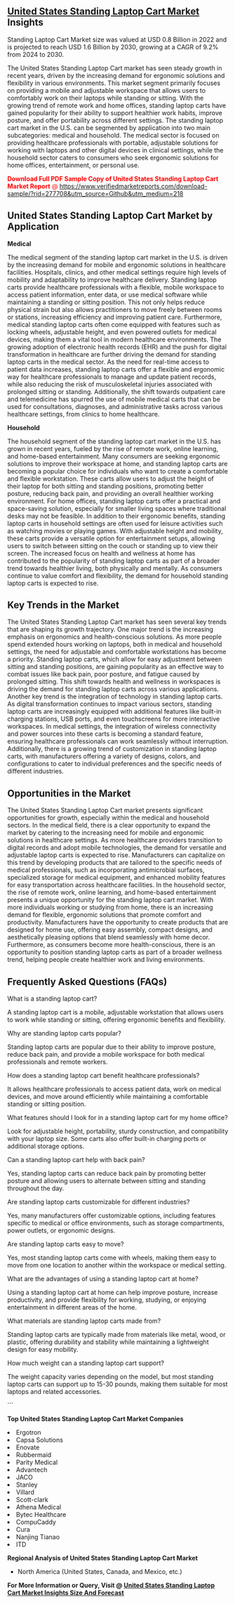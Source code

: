 <h2><a href="https://www.verifiedmarketreports.com/download-sample/?rid=277708&amp;utm_source=Github&amp;utm_medium=218" target="_blank">United States Standing Laptop Cart Market</a> Insights</h2><p>Standing Laptop Cart Market size was valued at USD 0.8 Billion in 2022 and is projected to reach USD 1.6 Billion by 2030, growing at a CAGR of 9.2% from 2024 to 2030.</p><p> <p>The United States Standing Laptop Cart market has seen steady growth in recent years, driven by the increasing demand for ergonomic solutions and flexibility in various environments. This market segment primarily focuses on providing a mobile and adjustable workspace that allows users to comfortably work on their laptops while standing or sitting. With the growing trend of remote work and home offices, standing laptop carts have gained popularity for their ability to support healthier work habits, improve posture, and offer portability across different settings. The standing laptop cart market in the U.S. can be segmented by application into two main subcategories: medical and household. The medical sector is focused on providing healthcare professionals with portable, adjustable solutions for working with laptops and other digital devices in clinical settings, while the household sector caters to consumers who seek ergonomic solutions for home offices, entertainment, or personal use. <p><span class=""><span style="color: #ff0000;"><strong>Download Full PDF Sample Copy of United States Standing Laptop Cart Market Report</strong> @ </span><a href="https://www.verifiedmarketreports.com/download-sample/?rid=277708&amp;utm_source=Github&amp;utm_medium=218" target="_blank">https://www.verifiedmarketreports.com/download-sample/?rid=277708&amp;utm_source=Github&amp;utm_medium=218</a></span></p> </p> <h2>United States Standing Laptop Cart Market by Application</h2> <p><strong>Medical</strong></p> <p>The medical segment of the standing laptop cart market in the U.S. is driven by the increasing demand for mobile and ergonomic solutions in healthcare facilities. Hospitals, clinics, and other medical settings require high levels of mobility and adaptability to improve healthcare delivery. Standing laptop carts provide healthcare professionals with a flexible, mobile workspace to access patient information, enter data, or use medical software while maintaining a standing or sitting position. This not only helps reduce physical strain but also allows practitioners to move freely between rooms or stations, increasing efficiency and improving patient care. Furthermore, medical standing laptop carts often come equipped with features such as locking wheels, adjustable height, and even powered outlets for medical devices, making them a vital tool in modern healthcare environments. The growing adoption of electronic health records (EHR) and the push for digital transformation in healthcare are further driving the demand for standing laptop carts in the medical sector. As the need for real-time access to patient data increases, standing laptop carts offer a flexible and ergonomic way for healthcare professionals to manage and update patient records, while also reducing the risk of musculoskeletal injuries associated with prolonged sitting or standing. Additionally, the shift towards outpatient care and telemedicine has spurred the use of mobile medical carts that can be used for consultations, diagnoses, and administrative tasks across various healthcare settings, from clinics to home healthcare. <p><strong>Household</strong></p> <p>The household segment of the standing laptop cart market in the U.S. has grown in recent years, fueled by the rise of remote work, online learning, and home-based entertainment. Many consumers are seeking ergonomic solutions to improve their workspace at home, and standing laptop carts are becoming a popular choice for individuals who want to create a comfortable and flexible workstation. These carts allow users to adjust the height of their laptop for both sitting and standing positions, promoting better posture, reducing back pain, and providing an overall healthier working environment. For home offices, standing laptop carts offer a practical and space-saving solution, especially for smaller living spaces where traditional desks may not be feasible. In addition to their ergonomic benefits, standing laptop carts in household settings are often used for leisure activities such as watching movies or playing games. With adjustable height and mobility, these carts provide a versatile option for entertainment setups, allowing users to switch between sitting on the couch or standing up to view their screen. The increased focus on health and wellness at home has contributed to the popularity of standing laptop carts as part of a broader trend towards healthier living, both physically and mentally. As consumers continue to value comfort and flexibility, the demand for household standing laptop carts is expected to rise. <h2>Key Trends in the Market</h2> <p>The United States Standing Laptop Cart market has seen several key trends that are shaping its growth trajectory. One major trend is the increasing emphasis on ergonomics and health-conscious solutions. As more people spend extended hours working on laptops, both in medical and household settings, the need for adjustable and comfortable workstations has become a priority. Standing laptop carts, which allow for easy adjustment between sitting and standing positions, are gaining popularity as an effective way to combat issues like back pain, poor posture, and fatigue caused by prolonged sitting. This shift towards health and wellness in workspaces is driving the demand for standing laptop carts across various applications. Another key trend is the integration of technology in standing laptop carts. As digital transformation continues to impact various sectors, standing laptop carts are increasingly equipped with additional features like built-in charging stations, USB ports, and even touchscreens for more interactive workspaces. In medical settings, the integration of wireless connectivity and power sources into these carts is becoming a standard feature, ensuring healthcare professionals can work seamlessly without interruption. Additionally, there is a growing trend of customization in standing laptop carts, with manufacturers offering a variety of designs, colors, and configurations to cater to individual preferences and the specific needs of different industries. <h2>Opportunities in the Market</h2> <p>The United States Standing Laptop Cart market presents significant opportunities for growth, especially within the medical and household sectors. In the medical field, there is a clear opportunity to expand the market by catering to the increasing need for mobile and ergonomic solutions in healthcare settings. As more healthcare providers transition to digital records and adopt mobile technologies, the demand for versatile and adjustable laptop carts is expected to rise. Manufacturers can capitalize on this trend by developing products that are tailored to the specific needs of medical professionals, such as incorporating antimicrobial surfaces, specialized storage for medical equipment, and enhanced mobility features for easy transportation across healthcare facilities. In the household sector, the rise of remote work, online learning, and home-based entertainment presents a unique opportunity for the standing laptop cart market. With more individuals working or studying from home, there is an increasing demand for flexible, ergonomic solutions that promote comfort and productivity. Manufacturers have the opportunity to create products that are designed for home use, offering easy assembly, compact designs, and aesthetically pleasing options that blend seamlessly with home decor. Furthermore, as consumers become more health-conscious, there is an opportunity to position standing laptop carts as part of a broader wellness trend, helping people create healthier work and living environments. <h2>Frequently Asked Questions (FAQs)</h2> <p>What is a standing laptop cart?</p> <p>A standing laptop cart is a mobile, adjustable workstation that allows users to work while standing or sitting, offering ergonomic benefits and flexibility.</p> <p>Why are standing laptop carts popular?</p> <p>Standing laptop carts are popular due to their ability to improve posture, reduce back pain, and provide a mobile workspace for both medical professionals and remote workers.</p> <p>How does a standing laptop cart benefit healthcare professionals?</p> <p>It allows healthcare professionals to access patient data, work on medical devices, and move around efficiently while maintaining a comfortable standing or sitting position.</p> <p>What features should I look for in a standing laptop cart for my home office?</p> <p>Look for adjustable height, portability, sturdy construction, and compatibility with your laptop size. Some carts also offer built-in charging ports or additional storage options.</p> <p>Can a standing laptop cart help with back pain?</p> <p>Yes, standing laptop carts can reduce back pain by promoting better posture and allowing users to alternate between sitting and standing throughout the day.</p> <p>Are standing laptop carts customizable for different industries?</p> <p>Yes, many manufacturers offer customizable options, including features specific to medical or office environments, such as storage compartments, power outlets, or ergonomic designs.</p> <p>Are standing laptop carts easy to move?</p> <p>Yes, most standing laptop carts come with wheels, making them easy to move from one location to another within the workspace or medical setting.</p> <p>What are the advantages of using a standing laptop cart at home?</p> <p>Using a standing laptop cart at home can help improve posture, increase productivity, and provide flexibility for working, studying, or enjoying entertainment in different areas of the home.</p> <p>What materials are standing laptop carts made from?</p> <p>Standing laptop carts are typically made from materials like metal, wood, or plastic, offering durability and stability while maintaining a lightweight design for easy mobility.</p> <p>How much weight can a standing laptop cart support?</p> <p>The weight capacity varies depending on the model, but most standing laptop carts can support up to 15-30 pounds, making them suitable for most laptops and related accessories.</p> ```</p><p><strong>Top United States Standing Laptop Cart Market Companies</strong></p><div data-test-id=""><p><li>Ergotron</li><li> Capsa Solutions</li><li> Enovate</li><li> Rubbermaid</li><li> Parity Medical</li><li> Advantech</li><li> JACO</li><li> Stanley</li><li> Villard</li><li> Scott-clark</li><li> Athena Medical</li><li> Bytec Healthcare</li><li> CompuCaddy</li><li> Cura</li><li> Nanjing Tianao</li><li> ITD</li></p><div><strong>Regional Analysis of&nbsp;United States Standing Laptop Cart Market</strong></div><ul><li dir="ltr"><p dir="ltr">North America&nbsp;(United States, Canada, and Mexico, etc.)</p></li></ul><p><strong>For More Information or Query, Visit @&nbsp;</strong><strong><a href="https://www.verifiedmarketreports.com/product/standing-laptop-cart-market/?utm_source=Github&amp;utm_medium=218" target="_blank">United States Standing Laptop Cart Market Insights Size And Forecast</a></strong></p></div>

